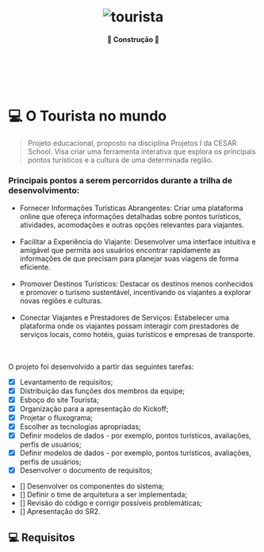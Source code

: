 <h1 align="center">
    <img alt="tourista" src="" />
</h1>


<h4 align="center">
    🚧 Construção 🚧
</h4>

<br>
<br>
<br>
<br>

# 💻 O Tourista no mundo

> Projeto educacional, proposto na disciplina Projetos I da CESAR School. Visa criar uma ferramenta interativa que explora os principais pontos turísticos e a cultura de uma determinada região.

### Principais pontos a serem percorridos durante a trilha de desenvolvimento:

<ul>
    <li>Fornecer Informações Turísticas Abrangentes: Criar uma plataforma online que ofereça informações detalhadas sobre pontos turísticos, atividades, acomodações e outras opções relevantes para viajantes.<br><br>
    </li>
    <li>Facilitar a Experiência do Viajante: Desenvolver uma interface intuitiva e amigável que permita aos usuários encontrar rapidamente as informações de que precisam para planejar suas viagens de forma eficiente.<br><br>
    </li>
    <li>Promover Destinos Turísticos: Destacar os destinos menos conhecidos e promover o turismo sustentável, incentivando os viajantes a explorar novas regiões e culturas.<br><br>
    </li>
    <li>Conectar Viajantes e Prestadores de Serviços: Estabelecer uma plataforma onde os viajantes possam interagir com prestadores de serviços locais, como hotéis, guias turísticos e empresas de transporte.
    </li><br><br>
</ul>



O projeto foi desenvolvido a partir das seguintes tarefas:

- [x] Levantamento de requisitos;
- [x] Distribuição das funções dos membros da equipe;
- [x] Esboço do site Tourista;
- [x] Organização para a apresentação do Kickoff;
- [x] Projetar o fluxograma;
- [x] Escolher as tecnologias apropriadas;
- [x] Definir modelos de dados - por exemplo, pontos turísticos, avaliações, perfis de usuários;
- [x] Definir modelos de dados - por exemplo, pontos turísticos, avaliações, perfis de usuários;
- [x] Desenvolver o documento de requisitos;
- [] Desenvolver os componentes do sistema;
- [] Definir o time de arquitetura a ser implementada;
- [] Revisão do código e corrigir possíveis problemáticas;
- [] Apresentação do SR2.



## 💻 Requisitos

